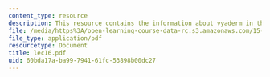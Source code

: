 ```yaml
---
content_type: resource
description: This resource contains the information about vyaderm in this course.
file: /media/https%3A/open-learning-course-data-rc.s3.amazonaws.com/15-963-management-accounting-and-control-spring-2007/60bda17aba99794161fc53898b00dc27_lec16.pdf
file_type: application/pdf
resourcetype: Document
title: lec16.pdf
uid: 60bda17a-ba99-7941-61fc-53898b00dc27
---
```

